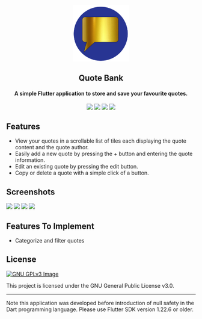 <p align="center"><img src="assets/logo.png" width="150"></a></p> 
<h2 align="center"><b>Quote Bank</b></h2>
<h4 align="center">A simple Flutter application to store and save your favourite quotes.</h4>

<p align="center">
<img src="https://img.shields.io/github/languages/top/christopherlam888/quote-bank.svg" >
<a href="https://github.com/christopherlam888/quote-bank/releases" alt="GitHub release"><img src="https://img.shields.io/github/release/christopherlam888/quote-bank.svg" ></a>
<img src="https://img.shields.io/github/downloads/christopherlam888/quote-bank/total.svg" >
<a href="https://www.gnu.org/licenses/gpl-3.0" alt="License: GPLv3"><img src="https://img.shields.io/badge/License-GPL%20v3-blue.svg"></a>
</p>

## Features

- View your quotes in a scrollable list of tiles each displaying the quote content and the quote author.
- Easily add a new quote by pressing the + button and entering the quote information.
- Edit an existing quote by pressing the edit button.
- Copy or delete a quote with a simple click of a button.

## Screenshots

<img src="https://user-images.githubusercontent.com/85356197/197373107-7f60ea29-d297-435f-ac38-6ab9ea25de33.png" width=200> <img src="https://user-images.githubusercontent.com/85356197/197373109-371dcf1d-98f5-4093-b2b2-827bb0b4b71e.png" width=200> <img src="https://user-images.githubusercontent.com/85356197/197373111-5c017c86-478e-403b-851d-954fea02e702.png" width=200> <img src="https://user-images.githubusercontent.com/85356197/197373113-996fd6a7-05d4-471e-9a0b-f7895343b169.png" width=200>

## Features To Implement

- Categorize and filter quotes

## License
[![GNU GPLv3 Image](https://www.gnu.org/graphics/gplv3-127x51.png)](https://www.gnu.org/licenses/gpl-3.0.en.html)  

This project is licensed under the GNU General Public License v3.0.

***

Note this application was developed before introduction of null safety in the Dart programming language. Please use Flutter SDK version 1.22.6 or older.
